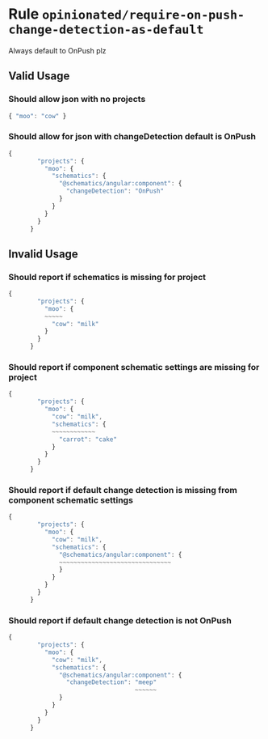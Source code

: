 # Rule `opinionated/require-on-push-change-detection-as-default`

Always default to OnPush plz

## Valid Usage

### Should allow json with no projects

```ts
{ "moo": "cow" }
```

### Should allow for json with changeDetection default is OnPush

```ts
{
        "projects": {
          "moo": {
            "schematics": {
              "@schematics/angular:component": {
                "changeDetection": "OnPush"
              }
            }
          }
        }
      }
```

## Invalid Usage

### Should report if schematics is missing for project

```ts
{
        "projects": {
          "moo": {
          ~~~~~
            "cow": "milk"
          }
        }
      }
```

### Should report if component schematic settings are missing for project

```ts
{
        "projects": {
          "moo": {
            "cow": "milk",
            "schematics": {
            ~~~~~~~~~~~~
              "carrot": "cake"
            }
          }
        }
      }
```

### Should report if default change detection is missing from component schematic settings

```ts
{
        "projects": {
          "moo": {
            "cow": "milk",
            "schematics": {
              "@schematics/angular:component": {
              ~~~~~~~~~~~~~~~~~~~~~~~~~~~~~~~
              }
            }
          }
        }
      }
```

### Should report if default change detection is not OnPush

```ts
{
        "projects": {
          "moo": {
            "cow": "milk",
            "schematics": {
              "@schematics/angular:component": {
                "changeDetection": "meep"
                                   ~~~~~~
              }
            }
          }
        }
      }
```
